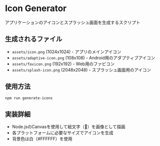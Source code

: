 # Icon Generator

アプリケーションのアイコンとスプラッシュ画面を生成するスクリプト

## 生成されるファイル

- `assets/icon.png` (1024x1024) - アプリのメインアイコン
- `assets/adaptive-icon.png` (108x108) - Android用のアダプティブアイコン
- `assets/favicon.png` (192x192) - Web用のファビコン
- `assets/splash-icon.png` (2048x2048) - スプラッシュ画面用のアイコン

## 使用方法

```bash
npm run generate-icons
```

## 実装詳細

- Node.jsのCanvasを使用して絵文字（🥙）を画像として描画
- 各プラットフォームに必要なサイズでアイコンを生成
- 背景色は白（#FFFFFF）を使用
